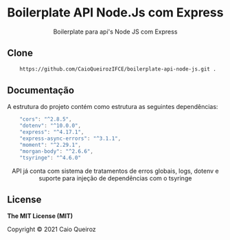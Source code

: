 <h1 align="center">Boilerplate API Node.Js com Express</h1>
<div align="center">
    Boilerplate para api's Node JS com Express
</div>

## Clone

```sh
    https://github.com/CaioQueirozIFCE/boilerplate-api-node-js.git .
```

## Documentação

A estrutura do projeto contém como estrutura as seguintes dependências:
````js
    "cors": "^2.8.5",
    "dotenv": "^10.0.0",
    "express": "^4.17.1",
    "express-async-errors": "^3.1.1",
    "moment": "^2.29.1",
    "morgan-body": "^2.6.6",
    "tsyringe": "^4.6.0"
````
<p align="center">API já conta com sistema de tratamentos de erros globais, logs, dotenv e suporte para injeção de dependências com o tsyringe</p>

## License

**The MIT License (MIT)**

Copyright © 2021 Caio Queiroz